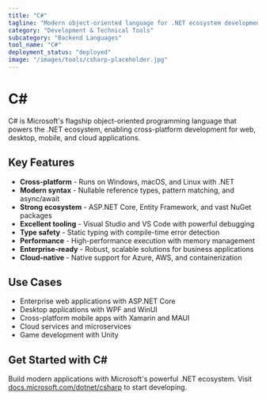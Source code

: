 ```yaml
---
title: "C#"
tagline: "Modern object-oriented language for .NET ecosystem development"
category: "Development & Technical Tools"
subcategory: "Backend Languages"
tool_name: "C#"
deployment_status: "deployed"
image: "/images/tools/csharp-placeholder.jpg"
---
```


# C#

C# is Microsoft's flagship object-oriented programming language that powers the .NET ecosystem, enabling cross-platform development for web, desktop, mobile, and cloud applications.

## Key Features

- **Cross-platform** - Runs on Windows, macOS, and Linux with .NET
- **Modern syntax** - Nullable reference types, pattern matching, and async/await
- **Strong ecosystem** - ASP.NET Core, Entity Framework, and vast NuGet packages
- **Excellent tooling** - Visual Studio and VS Code with powerful debugging
- **Type safety** - Static typing with compile-time error detection
- **Performance** - High-performance execution with memory management
- **Enterprise-ready** - Robust, scalable solutions for business applications
- **Cloud-native** - Native support for Azure, AWS, and containerization

## Use Cases

- Enterprise web applications with ASP.NET Core
- Desktop applications with WPF and WinUI
- Cross-platform mobile apps with Xamarin and MAUI
- Cloud services and microservices
- Game development with Unity

## Get Started with C#

Build modern applications with Microsoft's powerful .NET ecosystem. Visit [docs.microsoft.com/dotnet/csharp](https://docs.microsoft.com/dotnet/csharp) to start developing.